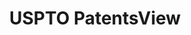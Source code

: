 ---
bigquery: https://console.cloud.google.com/bigquery?p=patents-public-data&d=patentsview&page=dataset
citation: Attribution should be given to PatentsView for use, distribution, or derivative
  works.
code: https://github.com/CSSIP-AIR/PatentsView-Code-Snippets/
contributors: USPTO
cost: None
description: 'PatentsView includes US patent data including raw data (summaries, applications,
  pregrant applications), disambugations of inventors and assignees, and inventor
  gender estimates.  Also foreign priority data, # of figures and sheets, and government
  interest statements.'
documentation: https://patentsview.org/query/builder-faqs
last_edit: Mon, 04 Apr 2022 19:02:57 GMT
location: https://patentsview.org/
maintained_by: USPTO
record_creation_timestamp: 12/2/2020 17:20:46
schema_fields: '[''male_flag'', ''group_id'', ''country'', ''_371_date'', ''dependent'',
  ''county'', ''disamb_assignee_id_20190312'', ''disamb_assignee_id_20200630'', ''fname'',
  ''subgroup_id'', ''id'', ''text'', ''name_last'', ''role'', ''variety'', ''male'',
  ''subgroup'', ''withdrawn'', ''level_three'', ''city'', ''disamb_inventor_id_20190312'',
  ''gi_statement'', ''f371_date'', ''group'', ''term_disclaimer'', ''state_fips'',
  ''exemplary'', ''doctype'', ''category'', ''filename'', ''disamb_inventor_id_20190820'',
  ''date'', ''term_extension'', ''abstract'', ''num_sheets'', ''num_claims'', ''disamb_inventor_id_20200331'',
  ''inventor_id'', ''lawyer_id'', ''citation_id'', ''name'', ''doc_type'', ''name_first'',
  ''disamb_assignee_id_20200929'', ''section'', ''term_grant'', ''organization_id'',
  ''patent_id'', ''lname'', ''section_id'', ''lapse_of_patent'', ''state'', ''designation'',
  ''sector_title'', ''kind'', ''country_transformed'', ''deceased'', ''assignee_id'',
  ''contract_award_number'', ''rawlocation_id'', ''rawassignee_id'', ''ipc_version_indicator'',
  ''f102_date'', ''level_one'', ''number'', ''disamb_inventor_id_20170307'', ''latitude'',
  ''level_two'', ''rawinventor_id'', ''organization'', ''disamb_assignee_id_20200331'',
  ''disclaimer_date'', ''rel_id'', ''num_figures'', ''disamb_inventor_id_20200929'',
  ''uuid'', ''mainclass_id'', ''category_id'', ''classification_data_source'', ''disamb_inventor_id_20180528'',
  ''disamb_inventor_id_20191008'', ''subsection_id'', ''series_code'', ''disamb_inventor_id_20181127'',
  ''reldocno'', ''disamb_assignee_id_20191008'', ''num'', ''status'', ''type'', ''main_group'',
  ''application_id'', ''length'', ''rule_47'', ''disamb_inventor_id_20171003'', ''subclass_id'',
  ''ipc_class'', ''symbol_position'', ''field_id'', ''field_title'', ''disamb_inventor_id_20170808'',
  ''sequence'', ''relkind'', ''disamb_assignee_id_20181127'', ''disamb_inventor_id_20171226'',
  ''disamb_inventor_id_20200630'', ''disamb_assignee_id_20190820'', ''_102_date'',
  ''latin_name'', ''subclass'', ''attribution_status'', ''subcategory_id'', ''latlong'',
  ''title'', ''disamb_inventor_id_20191231'', ''longitude'', ''publication_number'',
  ''disamb_inventor_id_20201229'', ''classification_value'', ''classification_level'',
  ''action_date'', ''county_fips'', ''disamb_assignee_id_20191231'', ''applicant_type'',
  ''location_id'', ''classification_status'']'
shortname: patentsview
tags:
- disambiguation
- United States
- gender
terms_of_use: Creative Commons Attribution 4.0 International License.
timeframe: 1963-1999
title: USPTO PatentsView
uuid: cf1780b1-e265-4e49-8d1d-83b9cfe0fd9a
---